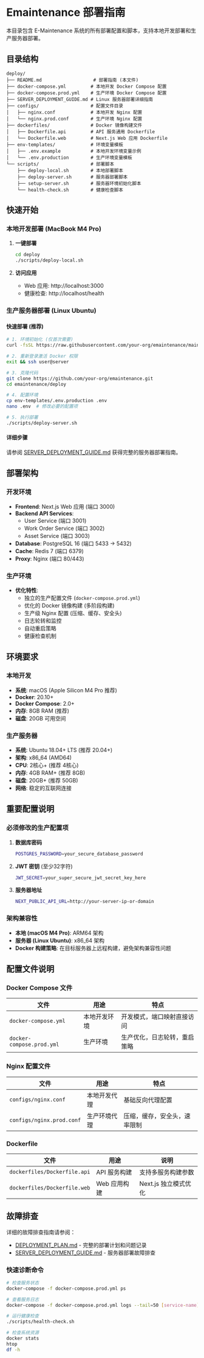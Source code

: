 # Emaintenance 部署指南

本目录包含 E-Maintenance 系统的所有部署配置和脚本，支持本地开发部署和生产服务器部署。

## 目录结构

```
deploy/
├── README.md                   # 部署指南 (本文件)
├── docker-compose.yml         # 本地开发 Docker Compose 配置
├── docker-compose.prod.yml    # 生产环境 Docker Compose 配置
├── SERVER_DEPLOYMENT_GUIDE.md # Linux 服务器部署详细指南
├── configs/                   # 配置文件目录
│   ├── nginx.conf             # 本地开发 Nginx 配置
│   └── nginx.prod.conf        # 生产环境 Nginx 配置
├── dockerfiles/               # Docker 镜像构建文件
│   ├── Dockerfile.api         # API 服务通用 Dockerfile
│   └── Dockerfile.web         # Next.js Web 应用 Dockerfile
├── env-templates/             # 环境变量模板
│   ├── .env.example           # 本地开发环境变量示例
│   └── .env.production        # 生产环境变量模板
└── scripts/                   # 部署脚本
    ├── deploy-local.sh        # 本地部署脚本
    ├── deploy-server.sh       # 服务器部署脚本
    ├── setup-server.sh        # 服务器环境初始化脚本
    └── health-check.sh        # 健康检查脚本
```

## 快速开始

### 本地开发部署 (MacBook M4 Pro)

1. **一键部署**
   ```bash
   cd deploy
   ./scripts/deploy-local.sh
   ```

2. **访问应用**
   - Web 应用: http://localhost:3000
   - 健康检查: http://localhost/health

### 生产服务器部署 (Linux Ubuntu)

#### 快速部署 (推荐)
```bash
# 1. 环境初始化 (仅首次需要)
curl -fsSL https://raw.githubusercontent.com/your-org/emaintenance/main/deploy/scripts/setup-server.sh | bash

# 2. 重新登录激活 Docker 权限
exit && ssh user@server

# 3. 克隆代码
git clone https://github.com/your-org/emaintenance.git
cd emaintenance/deploy

# 4. 配置环境
cp env-templates/.env.production .env
nano .env  # 修改必要的配置项

# 5. 执行部署
./scripts/deploy-server.sh
```

#### 详细步骤
请参阅 [SERVER_DEPLOYMENT_GUIDE.md](./SERVER_DEPLOYMENT_GUIDE.md) 获得完整的服务器部署指南。

## 部署架构

### 开发环境
- **Frontend**: Next.js Web 应用 (端口 3000)
- **Backend API Services**:
  - User Service (端口 3001)
  - Work Order Service (端口 3002)
  - Asset Service (端口 3003)
- **Database**: PostgreSQL 16 (端口 5433 → 5432)
- **Cache**: Redis 7 (端口 6379)
- **Proxy**: Nginx (端口 80/443)

### 生产环境
- **优化特性**:
  - 独立的生产配置文件 (`docker-compose.prod.yml`)
  - 优化的 Docker 镜像构建 (多阶段构建)
  - 生产级 Nginx 配置 (压缩、缓存、安全头)
  - 日志轮转和监控
  - 自动重启策略
  - 健康检查机制

## 环境要求

### 本地开发
- **系统**: macOS (Apple Silicon M4 Pro 推荐)
- **Docker**: 20.10+
- **Docker Compose**: 2.0+
- **内存**: 8GB RAM (推荐)
- **磁盘**: 20GB 可用空间

### 生产服务器
- **系统**: Ubuntu 18.04+ LTS (推荐 20.04+)
- **架构**: x86_64 (AMD64)
- **CPU**: 2核心+ (推荐 4核心)
- **内存**: 4GB RAM+ (推荐 8GB)
- **磁盘**: 20GB+ (推荐 50GB)
- **网络**: 稳定的互联网连接

## 重要配置说明

### 必须修改的生产配置项

1. **数据库密码**
   ```bash
   POSTGRES_PASSWORD=your_secure_database_password
   ```

2. **JWT 密钥** (至少32字符)
   ```bash
   JWT_SECRET=your_super_secure_jwt_secret_key_here
   ```

3. **服务器地址**
   ```bash
   NEXT_PUBLIC_API_URL=http://your-server-ip-or-domain
   ```

### 架构兼容性

- **本地 (macOS M4 Pro)**: ARM64 架构
- **服务器 (Linux Ubuntu)**: x86_64 架构
- **Docker 构建策略**: 在目标服务器上远程构建，避免架构兼容性问题

## 配置文件说明

### Docker Compose 文件

| 文件 | 用途 | 特点 |
|-----|------|------|
| `docker-compose.yml` | 本地开发环境 | 开发模式，端口映射直接访问 |
| `docker-compose.prod.yml` | 生产环境 | 生产优化，日志轮转，重启策略 |

### Nginx 配置文件

| 文件 | 用途 | 特点 |
|-----|------|------|
| `configs/nginx.conf` | 本地开发代理 | 基础反向代理配置 |
| `configs/nginx.prod.conf` | 生产环境代理 | 压缩，缓存，安全头，速率限制 |

### Dockerfile

| 文件 | 用途 | 说明 |
|-----|------|------|
| `dockerfiles/Dockerfile.api` | API 服务构建 | 支持多服务构建参数 |
| `dockerfiles/Dockerfile.web` | Web 应用构建 | Next.js 独立模式优化 |

## 故障排查

详细的故障排查指南请参阅：
- [DEPLOYMENT_PLAN.md](../DEPLOYMENT_PLAN.md) - 完整的部署计划和问题记录
- [SERVER_DEPLOYMENT_GUIDE.md](./SERVER_DEPLOYMENT_GUIDE.md) - 服务器部署故障排查

### 快速诊断命令

```bash
# 检查服务状态
docker-compose -f docker-compose.prod.yml ps

# 查看服务日志
docker-compose -f docker-compose.prod.yml logs --tail=50 [service-name]

# 运行健康检查
./scripts/health-check.sh

# 检查系统资源
docker stats
htop
df -h
```